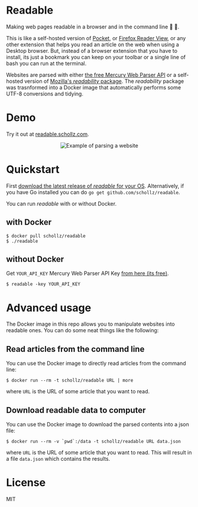 # Readable 

Making web pages readable in a browser and in the command line :link: :book:.

This is like a self-hosted version of [Pocket](https://getpocket.com/), or [Firefox Reader View](https://support.mozilla.org/en-US/kb/firefox-reader-view-clutter-free-web-pages), or any other extension that helps you read an article on the web when using a Desktop browser. But, instead of a browser extension that you have to install, its just a bookmark you can keep on your toolbar or a single line of bash you can run at the terminal.

Websites are parsed with either [the free Mercury Web Parser API](https://mercury.postlight.com/web-parser/) or a self-hosted version of [Mozilla's *readability* package](https://github.com/mozilla/readability). The *readability* package was trasnformed into a Docker image that automatically performs some UTF-8 conversions and tidying.

# Demo

Try it out at [readable.schollz.com](https://readable.schollz.com). 

<center>
<img src="http://i.imgur.com/k5ArA0A.gif" alt="Example of parsing a website">
</center>

# Quickstart

First [download the latest release of *readable* for your OS](https://github.com/schollz/readable/releases/latest). Alternatively, if you have Go installed you can do `go get github.com/schollz/readable`.

You can run *readable* with or without Docker.

## with Docker

```shell
$ docker pull schollz/readable
$ ./readable
```

## without Docker 

Get `YOUR_API_KEY` Mercury Web Parser API Key [from here (its free)](https://mercury.postlight.com/web-parser/).

```shell
$ readable -key YOUR_API_KEY
```

# Advanced usage

The Docker image in this repo allows you to manipulate websites into readable ones. You can do some neat things like the following:

## Read articles from the command line

You can use the Docker image to directly read articles from the command line:

```
$ docker run --rm -t schollz/readable URL | more
```

where `URL` is the URL of some article that you want to read.

## Download readable data to computer

You can use the Docker image to download the parsed contents into a json file:

```
$ docker run --rm -v `pwd`:/data -t schollz/readable URL data.json
```

where `URL` is the URL of some article that you want to read. This will result in a file `data.json` which contains the results.

License
=======

MIT
